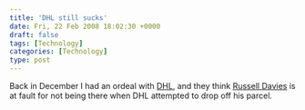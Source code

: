 ```yaml
---
title: 'DHL still sucks'
date: Fri, 22 Feb 2008 18:02:30 +0000
draft: false
tags: [Technology]
categories: [Technology]
type: post
---
```


Back in December I had an ordeal with [DHL](http://zeusville.wordpress.com/2007/12/07/dhl-are-freakin-idiots/), and they think [Russell Davies](http://russelldavies.typepad.com/planning/2005/03/dhl_when_it_abs.html?cid=103835514) is at fault for not being there when DHL attempted to drop off his parcel.